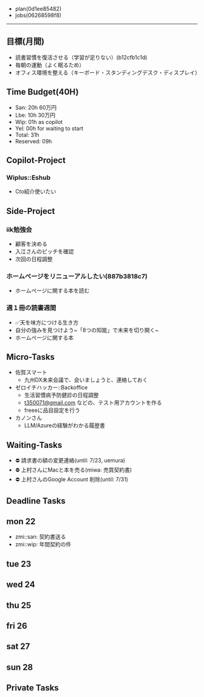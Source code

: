 - plan(0d1ee85482)
- jobs(06268598f8)
---

## 目標(月間)
- 読書習慣を復活させる（学習が足りない）(b12cfb1c1d)
- 毎朝の運動（よく眠るため）
- オフィス環境を整える（キーボード・スタンディングデスク・ディスプレイ）

## Time Budget(40H)
- San: 20h 60万円
- Lbe: 10h 30万円
- Wip: 01h as copilot
- Yel: 00h for waiting to start
- Total: 31h
- Reserved: 09h

## Copilot-Project
### Wiplus::Eshub
- Cto紹介使いたい

## Side-Project
### iik勉強会
- 顧客を決める
- 入江さんのピッチを確認
- 次回の日程調整

### ホームページをリニューアルしたい(887b3818c7)
- ホームページに関する本を読む

### 週１冊の読書週間
- ✅天を味方につける生き方
- 自分の強みを見つけよう~「8つの知能」で未来を切り開く~
- ホームページに関する本

## Micro-Tasks
- 佐賀スマート
  - 九州DX未来会議で、会いましょうと、連絡しておく
- ゼロイチハッカー::Backoffice
  - 生活習慣病予防健診の日程調整
  - t350071@gmail.com などの、テスト用アカウントを作る
  - freeeに品目設定を行う
- カノンさん
  - LLM/Azureの経験がわかる履歴書

## Waiting-Tasks
- ⛔️ 請求書の額の変更連絡(until: 7/23, uemura)
- ⛔️ 上村さんにMacと本を売る(miwa: 売買契約書)
- ⛔️ 上村さんのGoogle Account 削除(until: 7/31)

## Deadline Tasks
## mon 22
- zmi::san: 契約書送る
- zmi::wip: 年間契約の件
## tue 23
## wed 24
## thu 25
## fri 26
## sat 27
## sun 28

## Private Tasks
